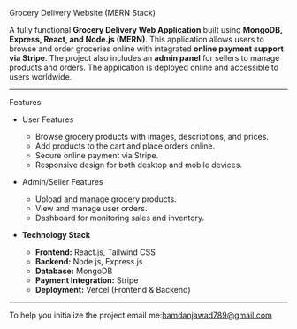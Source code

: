  Grocery Delivery Website (MERN Stack)

A fully functional **Grocery Delivery Web Application** built using **MongoDB, Express, React, and Node.js (MERN)**. This application allows users to browse and order groceries online with integrated **online payment support via Stripe**. The project also includes an **admin panel** for sellers to manage products and orders. The application is deployed online and accessible to users worldwide.  

---

Features

- User Features
  - Browse grocery products with images, descriptions, and prices.
  - Add products to the cart and place orders online.
  - Secure online payment via Stripe.
  - Responsive design for both desktop and mobile devices.

- Admin/Seller Features
  - Upload and manage grocery products.
  - View and manage user orders.
  - Dashboard for monitoring sales and inventory.

- **Technology Stack**
  - **Frontend:** React.js, Tailwind CSS
  - **Backend:** Node.js, Express.js
  - **Database:** MongoDB
  - **Payment Integration:** Stripe
  - **Deployment:** Vercel (Frontend & Backend)

---
 To help you initialize the project email me:hamdanjawad789@gmail.com
